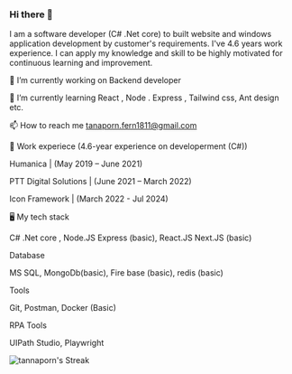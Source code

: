 ### Hi there 👋

I am a software developer (C# .Net core) to built website and windows application development by customer's requirements. I've 4.6 years work experience. I can apply my knowledge and skill to be highly motivated for continuous learning and improvement.

🔭 I’m currently working on Backend developer 

🌱 I’m currently learning React , Node . Express , Tailwind css, Ant design etc.

📫 How to reach me  tanaporn.fern1811@gmail.com

💼 Work experiece (4.6-year experience on  developerment (C#))

Humanica | (May 2019 – June 2021)

PTT Digital Solutions | (June 2021 – March 2022)


Icon Framework | (March 2022 - Jul 2024)


🖥️ My tech stack

C# .Net core ,
Node.JS Express (basic),
React.JS Next.JS (basic)

Database

MS SQL,
MongoDb(basic),
Fire base (basic),
redis (basic)

Tools

Git,
Postman,
Docker (Basic)

RPA Tools

UIPath Studio,
Playwright


![tannaporn's Streak](https://github-readme-streak-stats.herokuapp.com/?user=tannaporn&theme=tokyonight&hide_border=true)
